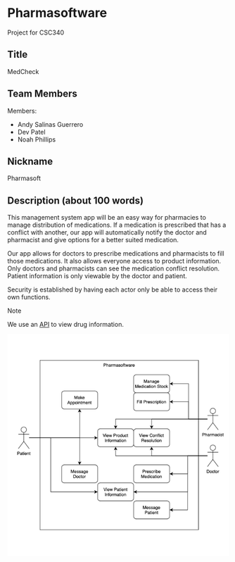 # Pharmasoftware

Project for CSC340

## Title

MedCheck

## Team Members

Members:

- Andy Salinas Guerrero
- Dev Patel
- Noah Phillips

## Nickname

Pharmasoft

## Description (about 100 words)

This management system app will be an easy way for pharmacies to manage distribution of medications.
If a medication is prescribed that has a conflict with another, our app will automatically notify the
doctor and pharmacist and give options for a better suited medication.

Our app allows for doctors to prescribe medications and pharmacists to fill those medications. It also
allows everyone access to product information. Only doctors and pharmacists can see the medication conflict
resolution. Patient information is only viewable by the doctor and patient.

Security is established by having each actor only be able to access their own functions.

> [!NOTE]
> We use an [API](https://open.fda.gov/) to view drug information.

![Case-Use Diagram](/UseCaseDiagram.png)
